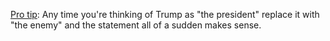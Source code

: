 <a href="https://twitter.com/davewiner/status/1284482013098119169">Pro tip</a>: Any time you're thinking of Trump as "the president" replace it with "the enemy" and the statement all of a sudden makes sense.
